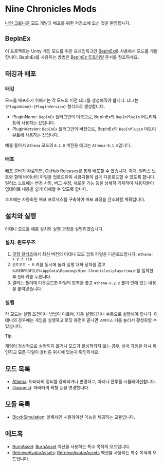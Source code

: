 # Nine Chronicles Mods

[나인 크로니클](https://github.com/planetarium/NineChronicles) 모드 개발과 배포를 위한 저장소에 오신 것을 환영합니다.

## BepInEx

이 프로젝트는 Unity 게임 모드를 위한 프레임워크인 [BepInEx](https://github.com/BepInEx/BepInEx)를 사용해서 모드를 개발합니다. BepInEx를 사용하는 방법은 [BepInEx 튜토리얼](./BEPINEX_TUTORIAL.ko.md) 문서를 참조하세요.

## 태깅과 배포

### 태깅

모드를 배포하기 위해서는 각 모드의 버전 태그를 생성해줘야 합니다. 태그는 `{PluginName}-{PluginVersion}` 형식으로 생성합니다.

- PluginName: `BepInEx` 플러그인의 이름으로, BepInEx의 `BepInPlugin` 어트리뷰트에 사용하는 값입니다.
- PluginVersion: `BepInEx` 플러그인의 버전으로, BepInEx의 `BepInPlugin` 어트리뷰트에 사용하는 값입니다.

예를 들어서 `Athena` 모드의 `0.1.0` 버전용 태그는 `Athena-0.1.0`입니다.

### 배포

배포 준비가 완료되면, GitHub Releases를 통해 배포할 수 있습니다. 이때, 릴리스 노트와 함께 바이너리 파일을 업로드하여 사용자들이 쉽게 다운로드할 수 있도록 합니다.
릴리스 노트에는 변경 사항, 버그 수정, 새로운 기능 등을 상세히 기재하여 사용자들이 업데이트 내용을 쉽게 이해할 수 있도록 합니다.

추후에는 자동화된 배포 프로세스를 구축하여 배포 과정을 간소화할 계획입니다.

## 설치와 실행

아테나 모드를 예로 설치와 실행 과정을 설명하겠습니다.

### 설치: 윈도우즈

1. [깃헙 릴리즈](https://github.com/planetarium/NineChronicles.Mods/releases)에서 최신 버전의 아테나 모드 압축 파일을 다운로드합니다: `Athena-x.y.z.zip`
2. `윈도우즈 + R` 키를 동시에 눌러 실행 대화 상자를 열고 `%USERPROFILE%\AppData\Roaming\Nine Chronicles\player\main`을 입력한 후 `엔터` 키를 누릅니다.
3. 열리는 폴더에 다운로드한 파일의 압축을 풀고 `Athena-x.y.z` 폴더 안에 있는 내용을 붙여넣습니다.

### 실행

각 모드는 실행 조건이나 방법이 다르며, 자동 실행되거나 수동으로 실행해야 합니다.
아테나의 경우에는 게임을 실행하고 로딩 화면이 끝나면 `스페이스` 키를 눌러서 활성화할 수 있습니다.

> [!TIP]
> 게임이 정상적으로 실행되지 않거나 모드가 활성화되지 않는 경우, 설치 과정을 다시 확인하고 모든 파일이 올바른 위치에 있는지 확인하세요.

## 모드 목록

- [Athena](./NineChronicles.Mods.Athena): 아바타의 장비를 강화하거나 변경하고, 아레나 전투를 시뮬레이션합니다.
- [Illusionist](./NineChronicles.Mods.Illusionist): 아바타의 외형 등을 변경합니다.

## 모듈 목록

- [BlockSimulation](./NineChronicles.Modules.BlockSimulation): 블록체인 시뮬레이션 기능을 제공하는 모듈입니다.

## 에드혹

- [BurnAsset](./AdHoc.BurnAsset): [BurnAsset](https://github.com/planetarium/lib9c/blob/main/Lib9c/Action/BurnAsset.cs) 액션을 사용하는 특수 목적의 모드입니다.
- [RetrieveAvatarAssets](./AdHoc.RetrieveAvatarAssets): [RetrieveAvatarAssets](https://github.com/planetarium/lib9c/blob/main/Lib9c/Action/RetrieveAvatarAssets.cs) 액션을 사용하는 특수 목적의 모드입니다.

